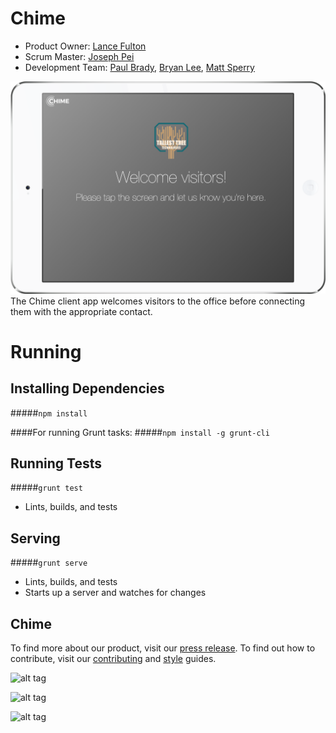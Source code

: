 # Chime

- Product Owner: [Lance Fulton](https://github.com/LanceFulton)
- Scrum Master: [Joseph Pei](https://github.com/jpei)
- Development Team: [Paul Brady](https://github.com/pablobrady), [Bryan Lee](https://github.com/LanceFulton), [Matt Sperry](https://github.com/sperrow)



![alt tag](https://github.com/TallestTree/Chime/blob/development/public/images/ipad-02-client-welcome.png)
The Chime client app welcomes visitors to the office before connecting them with the appropriate contact.

# Running

## Installing Dependencies
#####`npm install`

####For running Grunt tasks:
#####`npm install -g grunt-cli`

## Running Tests

#####`grunt test`
   - Lints, builds, and tests

## Serving

#####`grunt serve`
   - Lints, builds, and tests
   - Starts up a server and watches for changes

## Chime

To find more about our product, visit our [press release](https://github.com/TallestTree/Chime/blob/master/_PRESS-RELEASE.md).
To find out how to contribute, visit our [contributing](https://github.com/TallestTree/Chime/blob/master/_CONTRIBUTING.md) and [style](https://github.com/TallestTree/Chime/blob/master/_STYLE-GUIDE.md) guides.



![alt tag](https://github.com/TallestTree/Chime/blob/development/public/images/ipad-02-client-directory.png)


![alt tag](https://github.com/TallestTree/Chime/blob/development/public/images/ipad-02-client-ping.png)


![alt tag](https://github.com/TallestTree/Chime/blob/development/public/images/imac-01-admin-directory.png)
